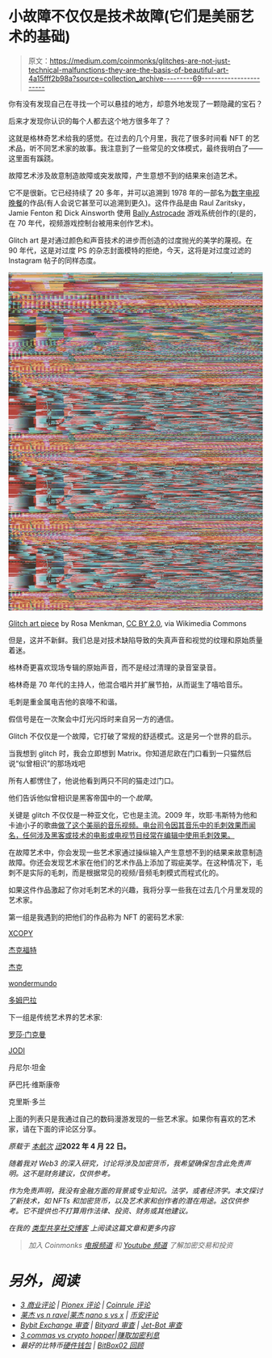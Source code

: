 # 小故障不仅仅是技术故障(它们是美丽艺术的基础)

> 原文：<https://medium.com/coinmonks/glitches-are-not-just-technical-malfunctions-they-are-the-basis-of-beautiful-art-4a15fff2b98a?source=collection_archive---------69----------------------->

你有没有发现自己在寻找一个可以悬挂的地方，却意外地发现了一颗隐藏的宝石？

后来才发现你认识的每个人都去这个地方很多年了？

这就是格林奇艺术给我的感觉。在过去的几个月里，我花了很多时间看 NFT 的艺术品，听不同艺术家的故事。我注意到了一些常见的文体模式，最终我明白了——这里面有蹊跷。

故障艺术涉及故意制造故障或突发故障，产生意想不到的结果来创造艺术。

它不是很新。它已经持续了 20 多年，并可以追溯到 1978 年的一部名为[数字电视晚餐](https://www.youtube.com/watch?v=Ad9zdlaRvdM)的作品(有人会说它甚至可以追溯到更久)。这件作品是由 Raul Zaritsky，Jamie Fenton 和 Dick Ainsworth 使用 [Bally Astrocade](https://en.wikipedia.org/wiki/Bally_Astrocade) 游戏系统创作的(是的，在 70 年代，视频游戏控制台被用来创作艺术)。

Glitch art 是对通过颜色和声音技术的进步而创造的过度抛光的美学的蔑视。在 90 年代，这是对过度 PS 的杂志封面模特的拒绝，今天，这将是对过度过滤的 Instagram 帖子的同样态度。

![](img/2d52bac7e5bd6428a7194bd8ad87d2f7.png)

[Glitch art piece](https://commons.wikimedia.org/wiki/File:Glitch_Art.jpg) by Rosa Menkman, [CC BY 2.0](https://creativecommons.org/licenses/by/2.0), via Wikimedia Commons

但是，这并不新鲜。我们总是对技术缺陷导致的失真声音和视觉的纹理和原始质量着迷。

格林奇更喜欢现场专辑的原始声音，而不是经过清理的录音室录音。

格林奇是 70 年代的主持人，他混合唱片并扩展节拍，从而诞生了嘻哈音乐。

毛刺是重金属电吉他的哀嚎不和谐。

假信号是在一次聚会中灯光闪烁时来自另一方的通信。

Glitch 不仅仅是一个故障，它打破了常规的舒适模式。这是另一个世界的启示。

当我想到 glitch 时，我会立即想到 Matrix。你知道尼欧在门口看到一只猫然后说“似曾相识”的那场戏吧

所有人都愣住了，他说他看到两只不同的猫走过门口。

他们告诉他似曾相识是黑客帝国中的一个*故障*。

关键是 glitch 不仅仅是一种亚文化，它也是主流。2009 年，坎耶·韦斯特为他和卡迪小子的歌曲[做了这个美丽的音乐视频。电台司令因其音乐中的毛刺效果而闻名，任何涉及黑客或技术的电影或电视节目经常在编辑中使用毛刺效果。](https://www.youtube.com/watch?v=wMH0e8kIZtE)

在故障艺术中，你会发现一些艺术家通过操纵输入产生意想不到的结果来故意制造故障。你还会发现艺术家在他们的艺术作品上添加了瑕疵美学。在这种情况下，毛刺不是实际的毛刺，而是根据常见的视频/音频毛刺模式而程式化的。

如果这件作品激起了你对毛刺艺术的兴趣，我将分享一些我在过去几个月里发现的艺术家。

第一组是我遇到的把他们的作品称为 NFT 的密码艺术家:

[XCOPY](https://xcopy.art/)

[杰克福特](https://twitter.com/JakNFT)

[杰克](https://www.jakethedegen.com/)

[wondermundo](https://wondermundo.com/)

[多姆巴拉](http://www.dombarra.art/)

下一组是传统艺术界的艺术家:

[罗莎·门克曼](https://rosa-menkman.blogspot.com/)

[JODI](https://www.artsy.net/artist/jodi)

丹尼尔·坦金

萨巴托·维斯康帝

克里斯·多兰

上面的列表只是我通过自己的数码漫游发现的一些艺术家。如果你有喜欢的艺术家，请在下面的评论区分享。

*原载于* [*本航次*](https://web3voyage.substack.com/p/no-15-bluechip-projects-and-best?s=w) [*迅*](https://web3voyage.substack.com/p/no-18-glitches-are-not-just-technical?s=w)[](https://web3voyage.substack.com/p/no-15-bluechip-projects-and-best?s=w)**2022 年 4 月 22 日。**

*随着我对 Web3 的深入研究，讨论将涉及加密货币，我希望确保包含此免责声明。这不是财务建议，仅供参考。*

*作为免责声明，我没有金融方面的背景或专业知识。法学，或者经济学。本文探讨了新技术，如 NFTs 和加密货币，以及艺术家和创作者的潜在用途。这仅供参考。它不提供也不打算用作法律、投资、财务或其他建议。*

**在我的* [*类型共享社交博客*](https://typeshare.co/hassank/posts/glitches-are-not-just-technical-malfunctions-they-are-the-basis-of-beautiful-art--5rdh) 上阅读这篇文章和更多内容*

> **加入 Coinmonks* [*电报频道*](https://t.me/coincodecap) *和* [*Youtube 频道*](https://www.youtube.com/c/coinmonks/videos) *了解加密交易和投资**

# *另外，阅读*

*   *[3 商业评论](/coinmonks/3commas-review-an-excellent-crypto-trading-bot-2020-1313a58bec92) | [Pionex 评论](https://coincodecap.com/pionex-review-exchange-with-crypto-trading-bot) | [Coinrule 评论](/coinmonks/coinrule-review-2021-a-beginner-friendly-crypto-trading-bot-daf0504848ba)*
*   *[莱杰 vs n rave](/coinmonks/ledger-vs-ngrave-zero-7e40f0c1d694)|[莱杰 nano s vs x](/coinmonks/ledger-nano-s-vs-x-battery-hardware-price-storage-59a6663fe3b0) | [币安评论](/coinmonks/binance-review-ee10d3bf3b6e)*
*   *[Bybit Exchange 审查](/coinmonks/bybit-exchange-review-dbd570019b71) | [Bityard 审查](https://coincodecap.com/bityard-reivew) | [Jet-Bot 审查](https://coincodecap.com/jet-bot-review)*
*   *[3 commas vs crypto hopper](/coinmonks/3commas-vs-pionex-vs-cryptohopper-best-crypto-bot-6a98d2baa203)|[赚取加密利息](/coinmonks/earn-crypto-interest-b10b810fdda3)*
*   *最好的比特币[硬件钱包](/coinmonks/hardware-wallets-dfa1211730c6) | [BitBox02 回顾](/coinmonks/bitbox02-review-your-swiss-bitcoin-hardware-wallet-c36c88fff29)*